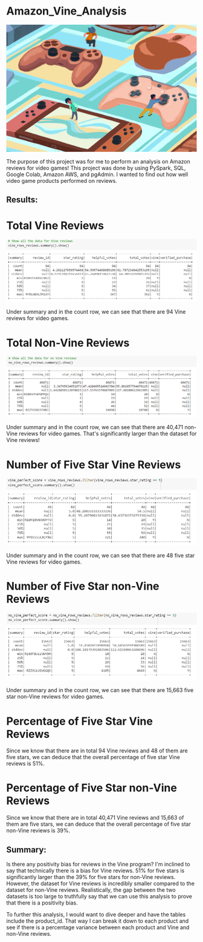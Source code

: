 # Amazon_Vine_Analysis

![this_is_an_image](video_games.jpg)

The purpose of this project was for me to perform an analysis on Amazon reviews for video games! This project was done by using PySpark, SQL, Google Colab, Amazon AWS, and pgAdmin. I wanted to find out how well video game products performed on reviews.

## Results:

# Total Vine Reviews

![this_is_an_image](total_vine_reviews.PNG)

Under summary and in the count row, we can see that there are 94 Vine reviews for video games.

# Total Non-Vine Reviews

![this_is_an_image](total_no_vine_reviews.PNG)

Under summary and in the count row, we can see that there are 40,471 non-Vine reviews for video games. That's significantly larger than the dataset for Vine reviews!

# Number of Five Star Vine Reviews

![this_is_an_image](five_star_vine.PNG)

Under summary and in the count row, we can see that there are 48 five star Vine reviews for video games.

# Number of Five Star non-Vine Reviews

![this_is_an_image](five_star_no_vine.PNG)

Under summary and in the count row, we can see that there are 15,663 five star non-Vine reviews for video games.

# Percentage of Five Star Vine Reviews

Since we know that there are in total 94 Vine reviews and 48 of them are five stars, we can deduce that the overall percentage of five star Vine reviews is 51%.

# Percentage of Five Star non-Vine Reviews

Since we know that there are in total 40,471 Vine reviews and 15,663 of them are five stars, we can deduce that the overall percentage of five star non-Vine reviews is 39%.

## Summary:

Is there any positivity bias for reviews in the Vine program? I'm inclined to say that technically there is a bias for Vine reviews. 51% for five stars is significantly larger than the 39% for five stars for non-Vine reviews. However, the dataset for Vine reviews is incredibly smaller compared to the dataset for non-Vine reviews. Realistically, the gap between the two datasets is too large to truthfully say that we can use this analysis to prove that there is a positivity bias.

To further this analysis, I would want to dive deeper and have the tables include the product_id. That way I can break it down to each product and see if there is a percentage variance between each product and Vine and non-Vine reviews.